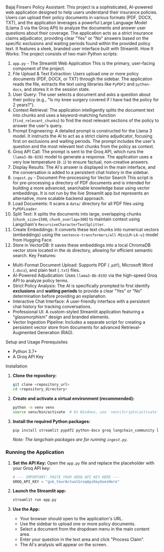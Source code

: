 Bajaj Finserv Policy Assistant:
This project is a sophisticated, AI-powered web application designed to help users understand their insurance policies. Users can upload their policy documents in various formats (PDF, DOCX, TXT), and the application leverages a powerful Large Language Model (Llama 3 via the Groq API) to analyze the documents and answer user questions about their coverage.
The application acts as a strict insurance claims adjudicator, providing clear "Yes" or "No" answers based on the specific exclusions and waiting periods found within the provided policy text. It features a sleek, branded user interface built with Streamlit.
How It Works:
The project consists of two main Python scripts:
1. `app.py` - The Streamlit Web Application
This is the primary, user-facing component of the project.
1.  File Upload & Text Extraction: Users upload one or more policy documents (PDF, DOCX, or TXT) through the sidebar. The application reads the file, extracts the text using libraries like `PyPDF2` and `python-docx`, and stores it in the session state.
2.  User Query: The user selects a document and asks a question about their policy (e.g., "Is my knee surgery covered if I have had the policy for 2 years?").
3.  Context Retrieval: The application intelligently splits the document text into chunks and uses a keyword-matching function (`find_relevant_chunks`) to find the most relevant sections of the policy to answer the user's query.
4.  Prompt Engineering: A detailed prompt is constructed for the Llama 3 model. It instructs the AI to act as a strict claims adjudicator, focusing first on exclusions and waiting periods. The prompt includes the user's question and the most relevant text chunks from the policy as context.
5.  Groq API Call: The prompt is sent to the Groq API, which runs the `llama3-8b-8192` model to generate a response. The application uses a very low temperature (`0.1`) to ensure factual, non-creative answers.
6.  Display Results: The AI's answer is displayed in the main interface, and the conversation is added to a persistent chat history in the sidebar.
2. `ingest.py` - Document Pre-processing for Vector Search
This script is for pre-processing a directory of PDF documents and is intended for building a more advanced, searchable knowledge base using vector embeddings. It is not run by the live Streamlit app but represents an alternative, more scalable backend approach.
1.  Load Documents: It scans a `data/` directory for all PDF files using `PyPDFLoader`.
2.  Split Text: It splits the documents into large, overlapping chunks (`chunk_size=1500`, `chunk_overlap=300`) to maintain context using Langchain's `RecursiveCharacterTextSplitter`.
3.  Create Embeddings: It converts these text chunks into numerical vectors (embeddings) using the `sentence-transformers/all-MiniLM-L6-v2` model from Hugging Face.
4.  Store in VectorDB: It saves these embeddings into a local ChromaDB vector store located in the `db` directory, allowing for efficient semantic search.
Key Features:
  * Multi-Format Document Upload: Supports PDF (`.pdf`), Microsoft Word (`.docx`), and plain text (`.txt`) files.
  * AI-Powered Adjudication: Uses `llama3-8b-8192` via the high-speed Groq API to analyze policy terms.
  * Strict Policy Analysis: The AI is specifically prompted to first identify **exclusions** and **waiting periods** to provide a clear "Yes" or "No" determination before providing an explanation.
  * Interactive Chat Interface: A user-friendly interface with a persistent chat history for tracking conversations.
  * Professional UI: A custom-styled Streamlit application featuring a "glassmorphism" design and branded elements.
  * Vector Ingestion Pipeline: Includes a separate script for creating a persistent vector store from documents for advanced Retrieval-Augmented Generation (RAG).

Setup and Usage
 Prerequisites

  * Python 3.7+
  * A Groq API Key

 Installation

1.  **Clone the repository:**

    ```bash
    git clone <repository_url>
    cd <repository_directory>
    ```

2.  **Create and activate a virtual environment (recommended):**

    ```bash
    python -m venv venv
    source venv/bin/activate  # On Windows, use `venv\Scripts\activate`
    ```

3.  **Install the required Python packages:**

    ```bash
    pip install streamlit pypdf2 python-docx groq langchain_community langchain chroma sentence-transformers
    ```

    *Note: The langchain packages are for running `ingest.py`.*

### Running the Application

1.  **Set the API Key:**
    Open the `app.py` file and replace the placeholder with your Groq API key:

    ```python
    # --- IMPORTANT: PASTE YOUR GROQ API KEY HERE ---
    GROQ_API_KEY = "gsk_YourActualGroqApiKeyGoesHere"
    ```

2.  **Launch the Streamlit app:**

    ```bash
    streamlit run app.py
    ```

3.  **Use the App:**

      - Your browser should open to the application's URL.
      - Use the sidebar to upload one or more policy documents.
      - Select a document from the dropdown menu in the main content area.
      - Enter your question in the text area and click "Process Claim".
      - The AI's analysis will appear on the screen.
